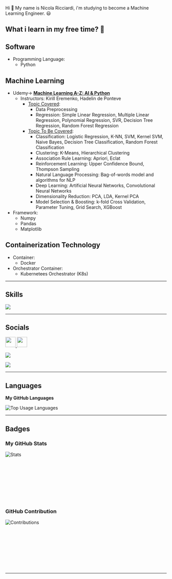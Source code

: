 Hi 👋 My name is Nicola Ricciardi, i'm studying to become a Machine Learning Engineer. 😃

## What i learn in my free time? 🧠
## Software
* Programming Language:
  - Python

## Machine Learning
* Udemy-> <ins><strong>Machine Learning A-Z: AI & Python</strong></ins>
  - Instructors: Kirill Eremenko, Hadelin de Ponteve
    - <ins>Topic Covered</ins>:
      - Data Preprocessing
      - Regression: Simple Linear Regression, Multiple Linear Regression, Polynomial Regression, SVR, Decision Tree Regression, Random Forest Regression
    - <ins>Topic To Be Covered</ins>:
      - Classification: Logistic Regression, K-NN, SVM, Kernel SVM, Naive Bayes, Decision Tree Classification, Random Forest Classification
      - Clustering: K-Means, Hierarchical Clustering
      - Association Rule Learning: Apriori, Eclat
      - Reinforcement Learning: Upper Confidence Bound, Thompson Sampling
      - Natural Language Processing: Bag-of-words model and algorithms for NLP
      - Deep Learning: Artificial Neural Networks, Convolutional Neural Networks
      - Dimensionality Reduction: PCA, LDA, Kernel PCA
      - Model Selection & Boosting: k-fold Cross Validation, Parameter Tuning, Grid Search, XGBoost
* Framework:
  - Numpy
  - Pandas
  - Matplotlib
    
## Containerization Technology
* Container:
  - Docker
* Orchestrator Container:
  - Kubernetees Orchestrator (K8s)
  
---
## Skills

<p align="left">
  <a href="https://skillicons.dev">
    <img src="https://skillicons.dev/icons?i=py,docker,kubernetes,vscode,pycharm" />
  </a>
</p>

---
## Socials

<p align="left"> <a href="https://www.github.com/Sir-Chester-King" target="_blank" rel="noreferrer"> <picture> <source media="(prefers-color-scheme: dark)" srcset="https://raw.githubusercontent.com/danielcranney/readme-generator/main/public/icons/socials/github-dark.svg" /> <source media="(prefers-color-scheme: light)" srcset="https://raw.githubusercontent.com/danielcranney/readme-generator/main/public/icons/socials/github.svg" /> <img src="https://raw.githubusercontent.com/danielcranney/readme-generator/main/public/icons/socials/github.svg" width="32" height="32" /> </picture> </a> <a href="https://www.linkedin.com/in/nicolaricciardi97" target="_blank" rel="noreferrer"> <picture> <source media="(prefers-color-scheme: dark)" srcset="https://raw.githubusercontent.com/danielcranney/readme-generator/main/public/icons/socials/linkedin-dark.svg" /> <source media="(prefers-color-scheme: light)" srcset="https://raw.githubusercontent.com/danielcranney/readme-generator/main/public/icons/socials/linkedin.svg" /> <img src="https://raw.githubusercontent.com/danielcranney/readme-generator/main/public/icons/socials/linkedin.svg" width="32" height="32" /> </picture> </a></p>

<p align="left"> <img src="https://img.shields.io/github/followers/Sir-Chester-King?logo=github&style=for-the-badge&color=blue"/> </p>

<p align="left"> <img src="https://komarev.com/ghpvc/?username=Sir-Chester-King&color=blue&style=for-the-badge&abbreviated=true"/> </p>

---
## Languages
<b>My GitHub Languages</b>

<p>
  <img align="center" src="https://github-readme-stats.vercel.app/api/top-langs?username=Sir-Chester-King&show_icons=true&locale=en&layout=compact&title_color=0891b2&text_color=ffffff&bg_color=1c1917" alt="Top Usage Languages"/>
</p>

---
## <b>Badges</b>

### My GitHub Stats

<p>
  <img align="left" src="https://github-readme-stats.vercel.app/api?username=Sir-Chester-King&show_icons=true&locale=en&layout=compact&title_color=0891b2&text_color=ffffff&bg_color=1c1917" alt="Stats"/>
</p>

&nbsp;<br>&nbsp;<br>&nbsp;<br>&nbsp;<br>&nbsp;<br>&nbsp;<br>&nbsp;<br>&nbsp;<br>&nbsp;<br>

### GitHub Contribution
<p>
  <img align="left" src="https://github-readme-streak-stats.herokuapp.com/?user=Sir-Chester-King&background=1c1917&show_icons=true&locale=en&layout=compact&title_color=0891b2&text_color=ffffff&bg_color=1c1917&sideNums=ffffff&sideLabels=ffffff&dates=ffffff&currStreakNum=ffffff" alt="Contributions"/>
</p>
&nbsp;<br>&nbsp;<br>&nbsp;<br>&nbsp;<br>&nbsp;<br>&nbsp;<br>&nbsp;<br>&nbsp;<br>&nbsp;<br>

---
